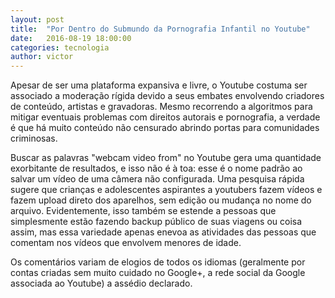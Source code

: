 ```yaml
---
layout: post
title:  "Por Dentro do Submundo da Pornografia Infantil no Youtube"
date:   2016-08-19 18:00:00
categories: tecnologia
author: victor
---
```

Apesar de ser uma plataforma expansiva e livre, o Youtube costuma ser associado a moderação rígida devido a seus embates envolvendo criadores de conteúdo, artistas e gravadoras. Mesmo recorrendo a algoritmos para mitigar eventuais problemas com direitos autorais e pornografia, a verdade é que há muito conteúdo não censurado abrindo portas para comunidades criminosas.

Buscar as palavras "webcam video from" no Youtube gera uma quantidade exorbitante de resultados, e isso não é à toa: esse é o nome padrão ao salvar um vídeo de uma câmera não configurada. Uma pesquisa rápida sugere que crianças e adolescentes aspirantes a youtubers fazem vídeos e fazem upload direto dos aparelhos, sem edição ou mudança no nome do arquivo. Evidentemente, isso também se estende a pessoas que simplesmente estão fazendo backup público de suas viagens ou coisa assim, mas essa variedade apenas enevoa as atividades das pessoas que comentam nos vídeos que envolvem menores de idade.

Os comentários variam de elogios de todos os idiomas (geralmente por contas criadas sem muito cuidado no Google+, a rede social da Google associada ao Youtube) a assédio declarado.

